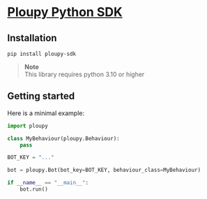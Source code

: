# [Ploupy Python SDK](https://github.com/Plouc314/ploupy-python-sdk)

## Installation

```
pip install ploupy-sdk
```

> **Note**  
> This library requires python 3.10 or higher

## Getting started

Here is a minimal example:

```python
import ploupy

class MyBehaviour(ploupy.Behaviour):
    pass

BOT_KEY = "..."

bot = ploupy.Bot(bot_key=BOT_KEY, behaviour_class=MyBehaviour)

if __name__ == "__main__":
    bot.run()
```
